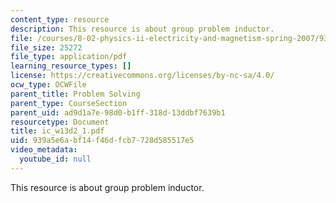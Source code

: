 ```yaml
---
content_type: resource
description: This resource is about group problem inductor.
file: /courses/8-02-physics-ii-electricity-and-magnetism-spring-2007/939a5e6abf14f46dfcb7728d585517e5_ic_w13d2_1.pdf
file_size: 25272
file_type: application/pdf
learning_resource_types: []
license: https://creativecommons.org/licenses/by-nc-sa/4.0/
ocw_type: OCWFile
parent_title: Problem Solving
parent_type: CourseSection
parent_uid: ad9d1a7e-98d0-b1ff-318d-13ddbf7639b1
resourcetype: Document
title: ic_w13d2_1.pdf
uid: 939a5e6a-bf14-f46d-fcb7-728d585517e5
video_metadata:
  youtube_id: null
---
```

This resource is about group problem inductor.